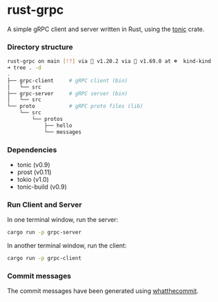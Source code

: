 # rust-grpc

A simple gRPC client and server written in Rust, using the [tonic](https://docs.rs/tonic/latest/tonic/) crate.

### Directory structure

```bash
rust-grpc on main [!?] via 🐹 v1.20.2 via 🦀 v1.69.0 at ☸️  kind-kind
➜ tree . -d
.
├── grpc-client     # gRPC client (bin)
│   └── src
├── grpc-server     # gRPC server (bin)
│   └── src
└── proto           # gRPC proto files (lib)
    └── src
        └── protos
            ├── hello
            └── messages
```

### Dependencies

- tonic (v0.9)
- prost (v0.11)
- tokio (v1.0)
- tonic-build (v0.9)

### Run Client and Server

In one terminal window, run the server:

```bash
cargo run -p grpc-server
```

In another terminal window, run the client:

```bash
cargo run -p grpc-client
```

### Commit messages

The commit messages have been generated using [whatthecommit](https://whatthecommit.com/).
